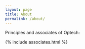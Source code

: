 ```yaml
---
layout: page
title: About
permalink: /about/
---
```

Principles and associates of Optech:

{% include associates.html %}
